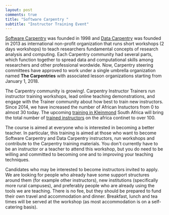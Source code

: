 ```yaml
---
layout: post
comments: true
title: "Software Carpentry "
subtitle: "Instructor Training Event"
---
```


[Software Carpentry](https://software-carpentry.org/) was founded in 1998 and [Data Carpentry](http://www.datacarpentry.org)
was founded in 2013 as international non-profit organization that runs short workshops (2 days workshops) to teach researchers
fundamental concepts of research analysis and computing. Each Carpentry community had several parts, which  function together to spread data and computational skills among researchers and other professional wordwide. Now, Carpentry steering committees have approved to work under a single umbrella organization named **The Carpentries**  with associated lesson organizations starting from January 1, 2018. 

The Carpentry community is growing!. Carpentry Instructor Trainers run instructor training workshops, lead online teaching 
demonstrations, and engage with the Trainer community about how best to train new instructors. Since 2014, we have increased 
the number of African Instuctors from 0 to almost 30 today. The upcoming [training in Kleinmond](https://tenet-rccpii.github.io/2018-02-21-South-Africa-ttt/) South Africa will  bring the total number of [trained instructors](https://software-carpentry.org/team/) on the africa continet to over 100.

The course is aimed at everyone who is interested in becoming a better teacher. In particular, this training is aimed at those who want to become Software Carpentry and Data Carpentry instructors, run workshops and contribute to the Carpentry training materials. You don't currently have to be an instructor or a teacher to attend this workshop, but you do need to be willing and committed to becoming one and to improving your teaching techniques.

Candidates who may be interested to become instructors  invited to apply. We are looking for people who already have some support structures around them (for example other instructors), new institutions (specifically more rural campuses), and preferably people who are already using the tools we are teaching. There is no fee, but they should be prepared to fund their own travel and accommodation and dinner. Breakfast, lunch and tea times will be served at the workshop (as most accommodation is on a self-catering basis). 




